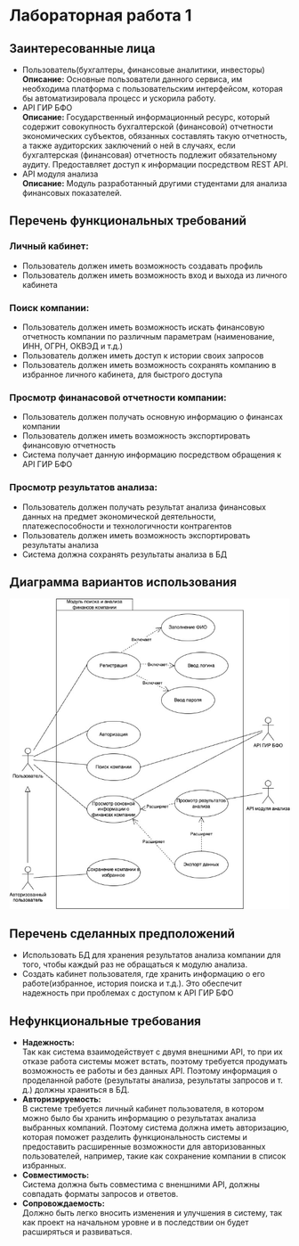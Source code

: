# Лабораторная работа 1

## Заинтересованные лица
<ul>
  <li>Пользователь(бухгалтеры, финансовые аналитики, инвесторы)<br/>
    <b>Описание:</b> Основные пользователи данного сервиса, им необходима платформа с пользовательским интерфейсом, которая бы автоматизировала процесс и ускорила работу.
  </li>
  <li>API ГИР БФО<br/>
    <b>Описание:</b> Государственный информационный ресурс, который содержит совокупность бухгалтерской (финансовой) отчетности экономических субъектов, обязанных составлять такую отчетность, а также аудиторских заключений о ней в случаях, если бухгалтерская (финансовая) отчетность подлежит обязательному аудиту. Предоставляет доступ к информации посредством REST API.
  </li>
  <li>API модуля анализа<br/>
    <b>Описание:</b> Модуль разработанный другими студентами для анализа финансовых показателей.
  </li>
</ul>

## Перечень функциональных требований

### Личный кабинет:
<ul>
  <li>
    Пользователь должен иметь возможность создавать профиль
  </li>
  <li>
    Пользователь должен иметь возможность вход и выхода из личного кабинета
  </li>
</ul>

### Поиск компании:
<ul>
  <li>
    Пользователь должен иметь возможность искать финансовую отчетность компании по различным параметрам (наименование, ИНН, ОГРН, ОКВЭД и т.д.)
  </li>
  <li>
    Пользователь должен иметь доступ к истории своих запросов
  </li>
  <li>
    Пользователь должен иметь возможность сохранять компанию в избранное личного кабинета, для быстрого доступа
  </li>
</ul>

### Просмотр финанасовой отчетности компании:
<ul>
  <li>
    Пользователь должен получать основную информацию о финансах компании
  </li>
  <li>
    Пользователь должен иметь возможность экспортировать финансовую отчетность
  </li>
  <li>
    Система получает данную информацию посредством обращения к API ГИР БФО
  </li>
</ul>

### Просмотр результатов анализа:
<ul>
  <li>
    Пользователь должен получать результат анализа финансовых данных на предмет экономической деятельности, платежеспособности и технологичности контрагентов
  </li>
  <li>
    Пользователь должен иметь возможность экспортировать результаты анализа
  </li>
  <li>
    Система должна сохранять результаты анализа в БД
  </li>
</ul>

## Диаграмма вариантов использования
![Диаграмма использования](./use_case.jpg)
## Перечень сделанных предположений
<ul>
  <li>
    Использовать БД для хранения результатов анализа компании для того, чтобы каждый раз не обращаться к модулю анализа.
  </li>
  <li>
    Создать кабинет пользователя, где хранить информацию о его работе(избранное, история поиска и т.д.). Это обеспечит надежность при проблемах с доступом к API ГИР БФО
  </li>
</ul>

## Нефункциональные требования
<ul>
  <li>
    <b>Надежность:</b><br/>
    Так как система взаимодействует с двумя внешними API, то при их отказе работа системы может встать, поэтому требуется продумать возможность ее работы и без данных API.
    Поэтому информация о проделанной работе (результаты анализа, результаты запросов и т. д.) должны храниться в БД.
  </li>
  <li>
    <b>Авторизируемость:</b><br/>
    В системе требуется личный кабинет пользователя, в котором можно было бы хранить информацию о результатах анализа выбранных компаний.
    Поэтому система должна иметь авторизацию, которая поможет разделить функциональность системы и предоставить расширенные возможности для авторизованных пользователей, например, такие как сохранение компании в список избранных.
  </li>
  <li>
    <b>Совместимость:</b><br/>
    Система должна быть совместима с вненшними API, должны совпадать форматы запросов и ответов.
  </li>
  <li>
    <b>Сопровождаемость:</b><br/>
    Должно быть легко вносить изменения и улучшения в систему, так как проект на начальном уровне и в последствии он будет расширяться и развиваться.
  </li>
</ul>
